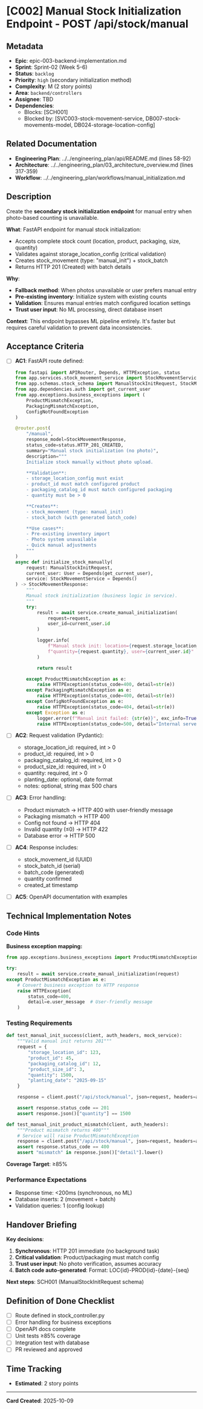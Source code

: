 # [C002] Manual Stock Initialization Endpoint - POST /api/stock/manual

## Metadata

- **Epic**: epic-003-backend-implementation.md
- **Sprint**: Sprint-02 (Week 5-6)
- **Status**: `backlog`
- **Priority**: `high` (secondary initialization method)
- **Complexity**: M (2 story points)
- **Area**: `backend/controllers`
- **Assignee**: TBD
- **Dependencies**:
    - Blocks: [SCH001]
    - Blocked
      by: [SVC003-stock-movement-service, DB007-stock-movements-model, DB024-storage-location-config]

## Related Documentation

- **Engineering Plan**: ../../engineering_plan/api/README.md (lines 58-92)
- **Architecture**: ../../engineering_plan/03_architecture_overview.md (lines 317-359)
- **Workflow**: ../../engineering_plan/workflows/manual_initialization.md

## Description

Create the **secondary stock initialization endpoint** for manual entry when photo-based counting is
unavailable.

**What**: FastAPI endpoint for manual stock initialization:

- Accepts complete stock count (location, product, packaging, size, quantity)
- Validates against storage_location_config (critical validation)
- Creates stock_movement (type: "manual_init") + stock_batch
- Returns HTTP 201 (Created) with batch details

**Why**:

- **Fallback method**: When photos unavailable or user prefers manual entry
- **Pre-existing inventory**: Initialize system with existing counts
- **Validation**: Ensures manual entries match configured location settings
- **Trust user input**: No ML processing, direct database insert

**Context**: This endpoint bypasses ML pipeline entirely. It's faster but requires careful
validation to prevent data inconsistencies.

## Acceptance Criteria

- [ ] **AC1**: FastAPI route defined:
  ```python
  from fastapi import APIRouter, Depends, HTTPException, status
  from app.services.stock_movement_service import StockMovementService
  from app.schemas.stock_schema import ManualStockInitRequest, StockMovementResponse
  from app.dependencies.auth import get_current_user
  from app.exceptions.business_exceptions import (
      ProductMismatchException,
      PackagingMismatchException,
      ConfigNotFoundException
  )

  @router.post(
      "/manual",
      response_model=StockMovementResponse,
      status_code=status.HTTP_201_CREATED,
      summary="Manual stock initialization (no photo)",
      description="""
      Initialize stock manually without photo upload.

      **Validation**:
      - storage_location_config must exist
      - product_id must match configured product
      - packaging_catalog_id must match configured packaging
      - quantity must be > 0

      **Creates**:
      - stock_movement (type: manual_init)
      - stock_batch (with generated batch_code)

      **Use cases**:
      - Pre-existing inventory import
      - Photo system unavailable
      - Quick manual adjustments
      """
  )
  async def initialize_stock_manually(
      request: ManualStockInitRequest,
      current_user: User = Depends(get_current_user),
      service: StockMovementService = Depends()
  ) -> StockMovementResponse:
      """
      Manual stock initialization (business logic in service).
      """
      try:
          result = await service.create_manual_initialization(
              request=request,
              user_id=current_user.id
          )

          logger.info(
              f"Manual stock init: location={request.storage_location_id}, "
              f"quantity={request.quantity}, user={current_user.id}"
          )

          return result

      except ProductMismatchException as e:
          raise HTTPException(status_code=400, detail=str(e))
      except PackagingMismatchException as e:
          raise HTTPException(status_code=400, detail=str(e))
      except ConfigNotFoundException as e:
          raise HTTPException(status_code=404, detail=str(e))
      except Exception as e:
          logger.error(f"Manual init failed: {str(e)}", exc_info=True)
          raise HTTPException(status_code=500, detail="Internal server error")
  ```

- [ ] **AC2**: Request validation (Pydantic):
    - storage_location_id: required, int > 0
    - product_id: required, int > 0
    - packaging_catalog_id: required, int > 0
    - product_size_id: required, int > 0
    - quantity: required, int > 0
    - planting_date: optional, date format
    - notes: optional, string max 500 chars

- [ ] **AC3**: Error handling:
    - Product mismatch → HTTP 400 with user-friendly message
    - Packaging mismatch → HTTP 400
    - Config not found → HTTP 404
    - Invalid quantity (≤0) → HTTP 422
    - Database error → HTTP 500

- [ ] **AC4**: Response includes:
    - stock_movement_id (UUID)
    - stock_batch_id (serial)
    - batch_code (generated)
    - quantity confirmed
    - created_at timestamp

- [ ] **AC5**: OpenAPI documentation with examples

## Technical Implementation Notes

### Code Hints

**Business exception mapping:**

```python
from app.exceptions.business_exceptions import ProductMismatchException

try:
    result = await service.create_manual_initialization(request)
except ProductMismatchException as e:
    # Convert business exception to HTTP response
    raise HTTPException(
        status_code=400,
        detail=e.user_message  # User-friendly message
    )
```

### Testing Requirements

```python
def test_manual_init_success(client, auth_headers, mock_service):
    """Valid manual init returns 201"""
    request = {
        "storage_location_id": 123,
        "product_id": 45,
        "packaging_catalog_id": 12,
        "product_size_id": 3,
        "quantity": 1500,
        "planting_date": "2025-09-15"
    }

    response = client.post("/api/stock/manual", json=request, headers=auth_headers)

    assert response.status_code == 201
    assert response.json()["quantity"] == 1500

def test_manual_init_product_mismatch(client, auth_headers):
    """Product mismatch returns 400"""
    # Service will raise ProductMismatchException
    response = client.post("/api/stock/manual", json=request, headers=auth_headers)
    assert response.status_code == 400
    assert "mismatch" in response.json()["detail"].lower()
```

**Coverage Target**: ≥85%

### Performance Expectations

- Response time: <200ms (synchronous, no ML)
- Database inserts: 2 (movement + batch)
- Validation queries: 1 (config lookup)

## Handover Briefing

**Key decisions**:

1. **Synchronous**: HTTP 201 immediate (no background task)
2. **Critical validation**: Product/packaging must match config
3. **Trust user input**: No photo verification, assumes accuracy
4. **Batch code auto-generated**: Format: LOC{id}-PROD{id}-{date}-{seq}

**Next steps**: SCH001 (ManualStockInitRequest schema)

## Definition of Done Checklist

- [ ] Route defined in stock_controller.py
- [ ] Error handling for business exceptions
- [ ] OpenAPI docs complete
- [ ] Unit tests ≥85% coverage
- [ ] Integration test with database
- [ ] PR reviewed and approved

## Time Tracking

- **Estimated**: 2 story points

---

**Card Created**: 2025-10-09
